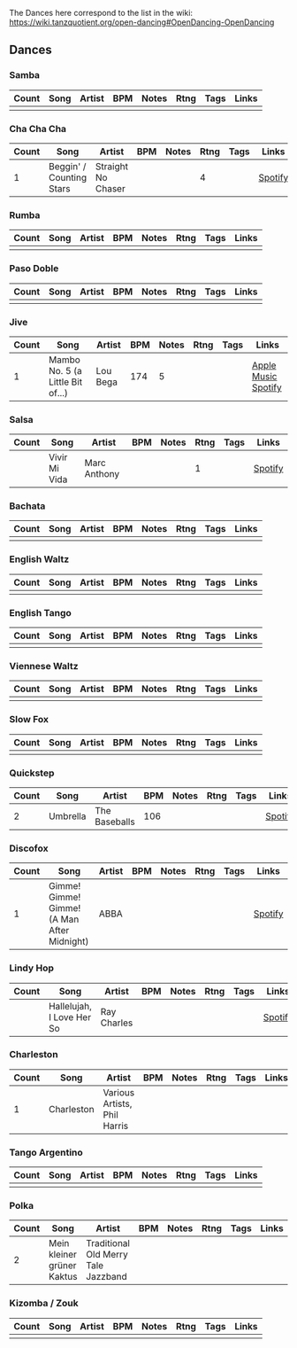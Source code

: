 
The Dances here correspond to the list in the wiki: https://wiki.tanzquotient.org/open-dancing#OpenDancing-OpenDancing

## Dances
### Samba

| Count | Song | Artist | BPM | Notes | Rtng | Tags | Links |
| ----- | ---- | ------ | --- | ----- | ---- | ---- | ----- |
|       |      |        |     |       |      |      |       |


### Cha Cha Cha

| Count | Song                     | Artist             | BPM | Notes | Rtng | Tags | Links                                                            |
| ----- | ------------------------ | ------------------ | --- | ----- | ---- | ---- | ---------------------------------------------------------------- |
| 1     | Beggin' / Counting Stars | Straight No Chaser |     |       | 4    |      | [Spotify](https://open.spotify.com/track/47Cps9pq1OImf0m2ZDzj62) |


### Rumba

| Count | Song | Artist | BPM | Notes | Rtng | Tags | Links |
| ----- | ---- | ------ | --- | ----- | ---- | ---- | ----- |
|       |      |        |     |       |      |      |       |


### Paso Doble

| Count | Song | Artist | BPM | Notes | Rtng | Tags | Links |
| ----- | ---- | ------ | --- | ----- | ---- | ---- | ----- |
|       |      |        |     |       |      |      |       |


### Jive

| Count | Song                             | Artist   | BPM | Notes | Rtng | Tags | Links                                                                                                                                                                  |
| ----- | -------------------------------- | -------- | --- | ----- | ---- | ---- | ---------------------------------------------------------------------------------------------------------------------------------------------------------------------- |
| 1     | Mambo No. 5 (a Little Bit of...) | Lou Bega | 174 | 5     |      |      | [Apple Music](https://music.apple.com/at/album/mambo-no-5-a-little-bit-of/1322068623?i=1322068804)<br>[Spotify](https://open.spotify.com/track/6x4tKaOzfNJpEJHySoiJcs) |


### Salsa

| Count | Song          | Artist       | BPM | Notes | Rtng | Tags | Links                                                            |
| ----- | ------------- | ------------ | --- | ----- | ---- | ---- | ---------------------------------------------------------------- |
|       | Vivir Mi Vida | Marc Anthony |     |       | 1    |      | [Spotify](https://open.spotify.com/track/3QHMxEOAGD51PDlbFPHLyJ) |


### Bachata

| Count | Song | Artist | BPM | Notes | Rtng | Tags | Links |
| ----- | ---- | ------ | --- | ----- | ---- | ---- | ----- |
|       |      |        |     |       |      |      |       |


### English Waltz

| Count | Song | Artist | BPM | Notes | Rtng | Tags | Links |
| ----- | ---- | ------ | --- | ----- | ---- | ---- | ----- |
|       |      |        |     |       |      |      |       |


### English Tango

| Count | Song | Artist | BPM | Notes | Rtng | Tags | Links |
| ----- | ---- | ------ | --- | ----- | ---- | ---- | ----- |
|       |      |        |     |       |      |      |       |


### Viennese Waltz

| Count | Song | Artist | BPM | Notes | Rtng | Tags | Links |
| ----- | ---- | ------ | --- | ----- | ---- | ---- | ----- |
|       |      |        |     |       |      |      |       |


### Slow Fox

| Count | Song | Artist | BPM | Notes | Rtng | Tags | Links |
| ----- | ---- | ------ | --- | ----- | ---- | ---- | ----- |
|       |      |        |     |       |      |      |       |


### Quickstep

| Count | Song     | Artist        | BPM | Notes | Rtng | Tags | Links                                                            |
| ----- | -------- | ------------- | --- | ----- | ---- | ---- | ---------------------------------------------------------------- |
| 2     | Umbrella | The Baseballs | 106 |       |      |      | [Spotify](https://open.spotify.com/track/0BGFXKfJ8Dpjxfn86HLhYz) |


### Discofox

| Count | Song                                        | Artist | BPM | Notes | Rtng | Tags | Links                                                            |
| ----- | ------------------------------------------- | ------ | --- | ----- | ---- | ---- | ---------------------------------------------------------------- |
| 1     | Gimme! Gimme! Gimme! (A Man After Midnight) | ABBA   |     |       |      |      | [Spotify](https://open.spotify.com/track/3vkQ5DAB1qQMYO4Mr9zJN6) |


### Lindy Hop

| Count | Song                      | Artist      | BPM | Notes | Rtng | Tags | Links                                                            |
| ----- | ------------------------- | ----------- | --- | ----- | ---- | ---- | ---------------------------------------------------------------- |
|       | Hallelujah, I Love Her So | Ray Charles |     |       |      |      | [Spotify](https://open.spotify.com/track/5P11rW6aJErF37MTfRZS31) |


### Charleston

| Count | Song       | Artist                       | BPM | Notes | Rtng | Tags | Links |
| ----- | ---------- | ---------------------------- | --- | ----- | ---- | ---- | ----- |
| 1     | Charleston | Various Artists, Phil Harris |     |       |      |      |       |


### Tango Argentino

| Count | Song | Artist | BPM | Notes | Rtng | Tags | Links |
| ----- | ---- | ------ | --- | ----- | ---- | ---- | ----- |
|       |      |        |     |       |      |      |       |


### Polka

| Count | Song                       | Artist                              | BPM | Notes | Rtng | Tags | Links |
| ----- | -------------------------- | ----------------------------------- | --- | ----- | ---- | ---- | ----- |
| 2     | Mein kleiner grüner Kaktus | Traditional Old Merry Tale Jazzband |     |       |      |      |       |


### Kizomba / Zouk

| Count | Song | Artist | BPM | Notes | Rtng | Tags | Links |
| ----- | ---- | ------ | --- | ----- | ---- | ---- | ----- |
|       |      |        |     |       |      |      |       |

